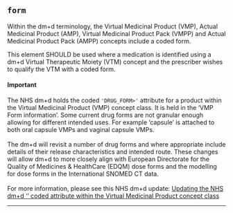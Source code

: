 ## `form`

Within the dm+d terminology, the Virtual Medicinal Product (VMP), Actual Medicinal Product (AMP), Virtual Medicinal Product Pack (VMPP) and Actual Medicinal Product Pack (AMPP) concepts include a coded form.

This element SHOULD be used where a medication is identified using a dm+d Virtual Therapeutic Moiety (VTM) concept and the prescriber wishes to qualify the VTM with a coded form.

<div markdown="span" class="alert alert-warning" role="alert"><h4><i class="fa fa-info-circle"></i> Important</h4>
The NHS dm+d holds the coded <code>'DRUG_FORM>'</code> attribute for a product within the Virtual Medicinal Product (VMP) concept class. It is held in the ‘VMP Form information’. Some current drug forms are not granular enough allowing for different intended uses. For example ‘capsule’ is attached to both oral capsule VMPs and vaginal capsule VMPs.
<br><br>The dm+d will revisit a number of drug forms and where appropriate include details of their release characteristics and intended route. These changes will allow dm+d to more closely align with European Directorate for the Quality of Medicines & HealthCare (EDQM) dose forms and the modelling for dose forms in the International SNOMED CT data.
<br><br>
For more information, please see this NHS dm+d update: <a href="https://digital.nhs.uk/services/terminology-and-classifications/uk-medicines-terminology-futures/changes-to-digital-terminologies/updating-the-nhs-dm-d-drug_form-coded-attribute-within-the-vmp-concept-class" class="external">Updating the NHS dm+d ‘<DRUG_FORM>’ coded attribute within the Virtual Medicinal Product concept class</a>
</div>

---
